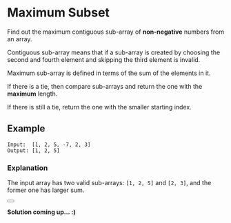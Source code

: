 # Maximum Subset

Find out the maximum contiguous sub-array of **non-negative** numbers from an array.

Contiguous sub-array means that if a sub-array is created by choosing the second and fourth element and skipping the third element is invalid.

Maximum sub-array is defined in terms of the sum of the elements in it.

If there is a tie, then compare sub-arrays and return the one with the **maximum** length.

If there is still a tie, return the one with the smaller starting index.

## Example

```
Input:  [1, 2, 5, -7, 2, 3]
Output: [1, 2, 5]
```

### Explanation
The input array has two valid sub-arrays: `[1, 2, 5]` and `[2, 3]`, and the former one has larger sum.

<button class="section" target="solution" show="Show solution" hide="Hide solution"></button>

<!--sec data-title="Solution" data-id="solution" data-show=false ces-->

**Solution coming up... :)**

<!--endsec-->